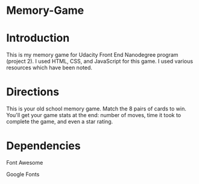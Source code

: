 # Memory-Game


# Introduction

  This is my memory game for Udacity Front End Nanodegree program (project 2). I used HTML, CSS, and JavaScript for this game. I used various resources which have been noted. 
 
 
 # Directions
  This is your old school memory game. Match the 8 pairs of cards to win. You'll get your game stats at the end: number of moves, time it took to complete the game, and even a star rating. 
  
  
  
  # Dependencies
   Font Awesome
   
   Google Fonts
   
